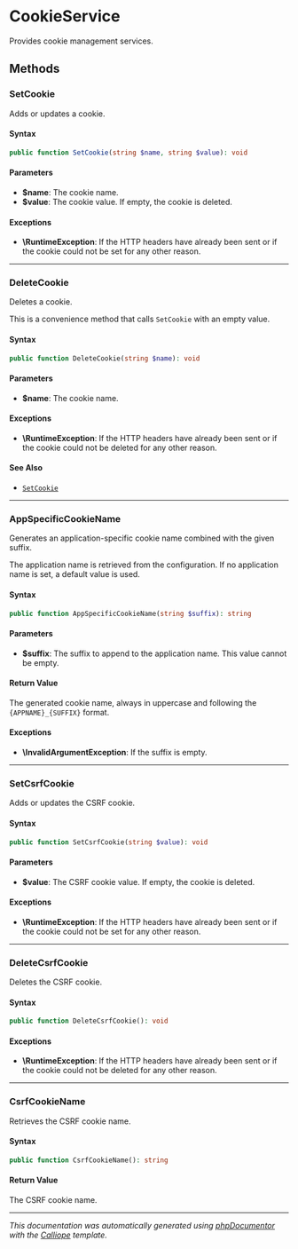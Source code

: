 # CookieService

Provides cookie management services.

## Methods

### SetCookie

Adds or updates a cookie.

#### Syntax

```php
public function SetCookie(string $name, string $value): void
```

#### Parameters

- **$name**: The cookie name.
- **$value**: The cookie value. If empty, the cookie is deleted.

#### Exceptions

- **\RuntimeException**: If the HTTP headers have already been sent or if the cookie could not be set for any other reason.

---

### DeleteCookie

Deletes a cookie.

This is a convenience method that calls `SetCookie` with an empty value.

#### Syntax

```php
public function DeleteCookie(string $name): void
```

#### Parameters

- **$name**: The cookie name.

#### Exceptions

- **\RuntimeException**: If the HTTP headers have already been sent or if the cookie could not be deleted for any other reason.

#### See Also

- [`SetCookie`](#SetCookie)

---

### AppSpecificCookieName

Generates an application-specific cookie name combined with the given
suffix.

The application name is retrieved from the configuration. If no
application name is set, a default value is used.

#### Syntax

```php
public function AppSpecificCookieName(string $suffix): string
```

#### Parameters

- **$suffix**: The suffix to append to the application name. This value cannot be empty.

#### Return Value

The generated cookie name, always in uppercase and following the `{APPNAME}_{SUFFIX}` format.

#### Exceptions

- **\InvalidArgumentException**: If the suffix is empty.

---

### SetCsrfCookie

Adds or updates the CSRF cookie.

#### Syntax

```php
public function SetCsrfCookie(string $value): void
```

#### Parameters

- **$value**: The CSRF cookie value. If empty, the cookie is deleted.

#### Exceptions

- **\RuntimeException**: If the HTTP headers have already been sent or if the cookie could not be set for any other reason.

---

### DeleteCsrfCookie

Deletes the CSRF cookie.

#### Syntax

```php
public function DeleteCsrfCookie(): void
```

#### Exceptions

- **\RuntimeException**: If the HTTP headers have already been sent or if the cookie could not be deleted for any other reason.

---

### CsrfCookieName

Retrieves the CSRF cookie name.

#### Syntax

```php
public function CsrfCookieName(): string
```

#### Return Value

The CSRF cookie name.

---

*This documentation was automatically generated using [phpDocumentor](http://www.phpdoc.org/) with the [Calliope](https://github.com/DaphneWebFramework/Calliope) template.*
